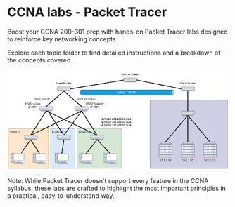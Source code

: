 # CCNA labs - Packet Tracer

Boost your CCNA 200-301 prep with hands-on Packet Tracer labs designed to reinforce key networking concepts.

Explore each topic folder to find detailed instructions and a breakdown of the concepts covered.

![](./sample-network.jpg)

Note: While Packet Tracer doesn’t support every feature in the CCNA syllabus, these labs are crafted to highlight the most important principles in a practical, easy-to-understand way.
